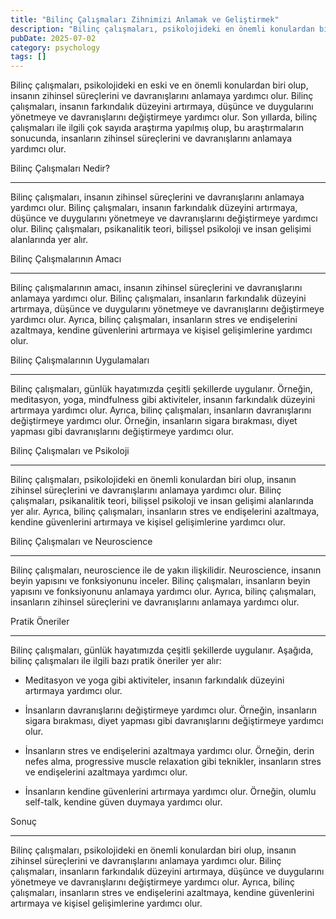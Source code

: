 ```yaml
---
title: "Bilinç Çalışmaları Zihnimizi Anlamak ve Geliştirmek"
description: "Bilinç çalışmaları, psikolojideki en önemli konulardan biri olup, insanın zihinsel süreçlerini ve davranışlarını anlamaya yardımcı olur. Bu makalede, bilinç ..."
pubDate: 2025-07-02
category: psychology
tags: []
---
```


Bilinç çalışmaları, psikolojideki en eski ve en önemli konulardan biri olup, insanın zihinsel süreçlerini ve davranışlarını anlamaya yardımcı olur. Bilinç çalışmaları, insanın farkındalık düzeyini artırmaya, düşünce ve duygularını yönetmeye ve davranışlarını değiştirmeye yardımcı olur. Son yıllarda, bilinç çalışmaları ile ilgili çok sayıda araştırma yapılmış olup, bu araştırmaların sonucunda, insanların zihinsel süreçlerini ve davranışlarını anlamaya yardımcı olur.

Bilinç Çalışmaları Nedir?

-------------------------

Bilinç çalışmaları, insanın zihinsel süreçlerini ve davranışlarını anlamaya yardımcı olur. Bilinç çalışmaları, insanın farkındalık düzeyini artırmaya, düşünce ve duygularını yönetmeye ve davranışlarını değiştirmeye yardımcı olur. Bilinç çalışmaları, psikanalitik teori, bilişsel psikoloji ve insan gelişimi alanlarında yer alır.

Bilinç Çalışmalarının Amacı

---------------------------

Bilinç çalışmalarının amacı, insanın zihinsel süreçlerini ve davranışlarını anlamaya yardımcı olur. Bilinç çalışmaları, insanların farkındalık düzeyini artırmaya, düşünce ve duygularını yönetmeye ve davranışlarını değiştirmeye yardımcı olur. Ayrıca, bilinç çalışmaları, insanların stres ve endişelerini azaltmaya, kendine güvenlerini artırmaya ve kişisel gelişimlerine yardımcı olur.

Bilinç Çalışmalarının Uygulamaları

-----------------------------------

Bilinç çalışmaları, günlük hayatımızda çeşitli şekillerde uygulanır. Örneğin, meditasyon, yoga, mindfulness gibi aktiviteler, insanın farkındalık düzeyini artırmaya yardımcı olur. Ayrıca, bilinç çalışmaları, insanların davranışlarını değiştirmeye yardımcı olur. Örneğin, insanların sigara bırakması, diyet yapması gibi davranışlarını değiştirmeye yardımcı olur.

Bilinç Çalışmaları ve Psikoloji

---------------------------------

Bilinç çalışmaları, psikolojideki en önemli konulardan biri olup, insanın zihinsel süreçlerini ve davranışlarını anlamaya yardımcı olur. Bilinç çalışmaları, psikanalitik teori, bilişsel psikoloji ve insan gelişimi alanlarında yer alır. Ayrıca, bilinç çalışmaları, insanların stres ve endişelerini azaltmaya, kendine güvenlerini artırmaya ve kişisel gelişimlerine yardımcı olur.

Bilinç Çalışmaları ve Neuroscience

----------------------------------

Bilinç çalışmaları, neuroscience ile de yakın ilişkilidir. Neuroscience, insanın beyin yapısını ve fonksiyonunu inceler. Bilinç çalışmaları, insanların beyin yapısını ve fonksiyonunu anlamaya yardımcı olur. Ayrıca, bilinç çalışmaları, insanların zihinsel süreçlerini ve davranışlarını anlamaya yardımcı olur.

Pratik Öneriler

----------------

Bilinç çalışmaları, günlük hayatımızda çeşitli şekillerde uygulanır. Aşağıda, bilinç çalışmaları ile ilgili bazı pratik öneriler yer alır:

* Meditasyon ve yoga gibi aktiviteler, insanın farkındalık düzeyini artırmaya yardımcı olur.

* İnsanların davranışlarını değiştirmeye yardımcı olur. Örneğin, insanların sigara bırakması, diyet yapması gibi davranışlarını değiştirmeye yardımcı olur.

* İnsanların stres ve endişelerini azaltmaya yardımcı olur. Örneğin, derin nefes alma, progressive muscle relaxation gibi teknikler, insanların stres ve endişelerini azaltmaya yardımcı olur.

* İnsanların kendine güvenlerini artırmaya yardımcı olur. Örneğin, olumlu self-talk, kendine güven duymaya yardımcı olur.

Sonuç

----------

Bilinç çalışmaları, psikolojideki en önemli konulardan biri olup, insanın zihinsel süreçlerini ve davranışlarını anlamaya yardımcı olur. Bilinç çalışmaları, insanların farkındalık düzeyini artırmaya, düşünce ve duygularını yönetmeye ve davranışlarını değiştirmeye yardımcı olur. Ayrıca, bilinç çalışmaları, insanların stres ve endişelerini azaltmaya, kendine güvenlerini artırmaya ve kişisel gelişimlerine yardımcı olur.